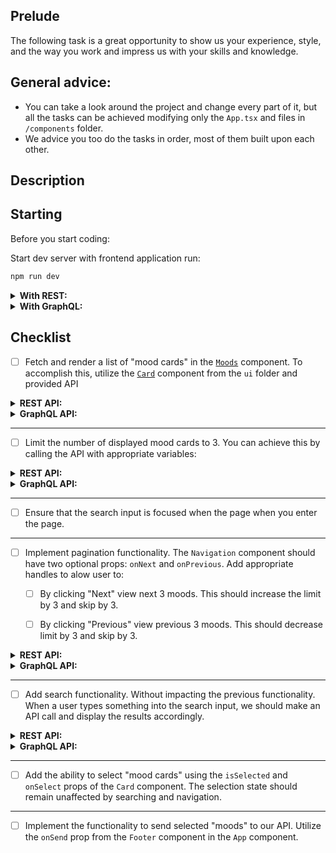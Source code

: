 ## Prelude

The following task is a great opportunity to show us your experience, style, and the way you work and impress us with your skills and knowledge.

## General advice:

- You can take a look around the project and change every part of it, but all the tasks can be achieved modifying only the `App.tsx` and files in `/components` folder.
- We advice you too do the tasks in order, most of them built upon each other.

## Description

## Starting 
Before you start coding:

Start dev server with frontend application run:
```cmd
npm run dev
```

<details>
<summary><strong>With REST:</strong></summary>
<p></p>
<p>To start the REST server run:</p>


```cmd
npm run serve:rest
```
</details>

<details>
<summary><strong>With GraphQL:</strong></summary>
<p></p>
<p>To start the GraphQL server run:</p>


```cmd
npm run serve:graphql
```
</details>


## Checklist

- [ ] Fetch and render a list of "mood cards" in the [`Moods`](./src/components/Moods.tsx) component. To accomplish this, utilize the [`Card`](./src/ui/Card.tsx) component from the `ui` folder and provided API


<details>
<summary><strong>REST API:</strong></summary>
<p></p>

**URL:**


_GET_ request should be send to http://localhost:4000/api/moods

**Types:**

Types for the REST response can be found in [./src/types/rest/index.ts](./src/types/rest/index.ts)

**Example response**


```json
{
  "moods": [
    {
      "id": "1a2b3c",
      "emoji": "😊",
      "title": "Happy",
      "description": "Feeling joyful, content, or delighted."
    }
  ],
  "pagination": {
    "limit": "1",
    "count": 40
  }
}
```
</details>

<details>
<summary><strong>GraphQL API:</strong></summary>
<p></p>

> To run `<App />` in GraphQL mode go to [./src/main.tsx](./src/main.tsx) and change `Root` to `<Root type="graphql">`

**URL:**

Send query request to http://localhost:4000/graphql

**Types:**

Types for the GraphQL response can be found in [./src/types/graphql/index.ts](./src/types/graphql/index.ts)

**Example response**


```json
{
  "data": {
    "getMoods": {
      "moods": [
        {
          "description": "Feeling joyful, content, or delighted.",
          "id": "1a2b3c",
          "emoji": "😊",
          "title": "Happy"
        }
      ],
      "pagination": {
        "count": 40,
        "limit": 1,
        "skip": 0
      }
    }
  }
}
```
</details>

--- 

- [ ] Limit the number of displayed mood cards to 3. You can achieve this by calling the API with appropriate variables:

<details>
<summary><strong>REST API:</strong></summary>
<p></p>

Add query parameter to url `limit=3`.
</details>

<details>
<summary><strong>GraphQL API:</strong></summary>
<p></p>

Add query variable `{"limit": 3}`.
</details>

---

- [ ] Ensure that the search input is focused when the page when you enter the page.

---

- [ ] Implement pagination functionality. The `Navigation` component should have two optional props: `onNext` and `onPrevious`. Add appropriate handles to alow user to: 

  - [ ] By clicking "Next" view next 3 moods. This should increase the limit by 3 and skip by 3. 

  - [ ] By clicking "Previous" view previous 3 moods. This should decrease limit by 3 and skip by 3.

<details>
<summary><strong>REST API:</strong></summary>
<p></p>

Extend query variables by adding `&skip=3`.
</details>

<details>
<summary><strong>GraphQL API:</strong></summary>
<p></p>

Extend query variables by adding `{"skip": 3}`.
</details>

---

- [ ] Add search functionality. Without impacting the previous functionality. When a user types something into the search input, we should make an API call and display the results accordingly.

<details>
<summary><strong>REST API:</strong></summary>
<p></p>

Request variables should be set to `?limit=3&search="<search_query>"`
</details>

<details>
<summary><strong>GraphQL API:</strong></summary>
<p></p>

Query variables should be set to `{"limit": 3, "search": "<search_query>"}"`
</details>

---

- [ ] Add the ability to select "mood cards" using the `isSelected` and `onSelect` props of the `Card` component. The selection state should remain unaffected by searching and navigation.

---

- [ ] Implement the functionality to send selected "moods" to our API. Utilize the `onSend` prop from the `Footer` component in the `App` component.

